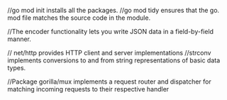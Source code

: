 //go mod init installs all the packages.
//go mod tidy ensures that the go. mod file matches the source code in the module.

//The encoder functionality lets you write JSON data in a field-by-field manner.

// net/http provides HTTP client and server implementations
//strconv implements conversions to and from string representations of basic data types.

//Package gorilla/mux implements a request router and dispatcher for matching incoming requests to their respective handler